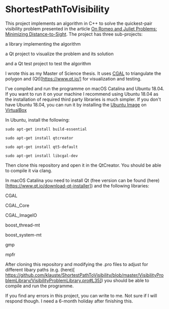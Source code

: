 # ShortestPathToVisibility
This project implements an algorithm in C++ to solve the quickest-pair visibility problem presented in the article [On Romeo and Juliet Problems: Minimizing Distance-to-Sight](https://ui.adsabs.harvard.edu/abs/2019arXiv190601114A). The project has three sub-projects:

a library implementing the algorithm

a Qt project to visualize the problem and its solution

and a Qt test project to test the algorithm

I wrote this as my Master of Science thesis. It uses [CGAL](https://www.cgal.org/) to triangulate the polygon and (Qt)[https://www.qt.io/] for visualization and testing.

I've compiled and run the programme on macOS Catalina and Ubuntu 18.04. If you want to run it on your machine I recommend using Ubuntu 18.04 as the installation of required third party libraries is much simpler. If you don't have Ubuntu 18.04, you can run it by installing the [Ubuntu Image](http://releases.ubuntu.com/18.04/) on [VirtualBox](https://www.virtualbox.org/)

In Ubuntu, install the following:

`sudo apt-get install build-essential`

`sudo apt-get install qtcreator`

`sudo apt-get install qt5-default`

`sudo apt-get install libcgal-dev`

Then clone this repository and open it in the QtCreator. You should be able to compile it via clang.

In macOS Catalina you need to install Qt (free version can be found (here)[https://www.qt.io/download-qt-installer]) and the following libraries:

CGAL

CGAL\_Core

CGAL\_ImageIO

boost\_thread-mt

boost\_system-mt

gmp

mpfr

After cloning this repository and modifying the .pro files to adjust for different libary paths (e.g. (here)[ https://github.com/klauste/ShortestPathToVisibility/blob/master/VisibilityProblemLibrary/VisibilityProblemLibrary.pro#L35]) you should be able to compile and run the programme.

If you find any errors in this project, you can write to me. Not sure if I will respond though. I need a 6-month holiday after finishing this.
